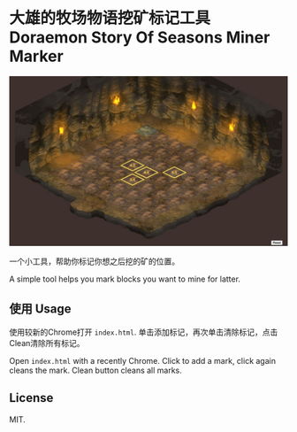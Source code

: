 # 大雄的牧场物语挖矿标记工具 Doraemon Story Of Seasons Miner Marker

![Screen Shot](screenshot.jpg?raw=true "Screen Shot")

一个小工具，帮助你标记你想之后挖的矿的位置。

A simple tool helps you mark blocks you want to mine for latter.

## 使用 Usage

使用较新的Chrome打开 `index.html`. 单击添加标记，再次单击清除标记，点击Clean清除所有标记。

Open `index.html` with a recently Chrome. Click to add a mark, click again cleans the mark. Clean button cleans all marks.

## License

MIT.
